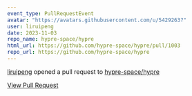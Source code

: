 ```yaml
---
event_type: PullRequestEvent
avatar: "https://avatars.githubusercontent.com/u/5429263?"
user: liruipeng
date: 2023-11-03
repo_name: hypre-space/hypre
html_url: https://github.com/hypre-space/hypre/pull/1003
repo_url: https://github.com/hypre-space/hypre
---
```


<a href='https://github.com/liruipeng' target='_blank'>liruipeng</a> opened a pull request to <a href='https://github.com/hypre-space/hypre' target='_blank'>hypre-space/hypre</a>

<a href='https://github.com/hypre-space/hypre/pull/1003' target='_blank'>View Pull Request</a>